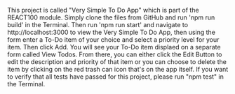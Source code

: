 This project is called "Very Simple To Do App" which is part of the REACT100 module. Simply clone the files from GitHub and run 'npm run build' in the Terminal. Then run 'npm run start' and navigate to http://localhost:3000 to view the Very Simple To Do App, then using the form enter a To-Do item of your choice and select a priority level for your item. Then click Add. You will see your To-Do item displaed on a separate form  called View Todos. From there, you can either click the Edit Button to edit the description and priority of that item or you can choose to delete the item by clicking on the red trash can icon that's on the app itself. If you want to verify that all tests have passed for this project, please run "npm test" in the Terminal.